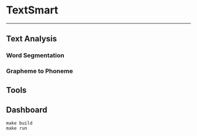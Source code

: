 # TextSmart

---


## Text Analysis
### Word Segmentation

### Grapheme to Phoneme

## Tools

## Dashboard
```shell
make build
make run
```
